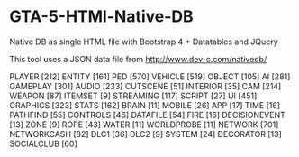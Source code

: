 # GTA-5-HTMl-Native-DB
Native DB as single HTML file with Bootstrap 4 + Datatables and JQuery

This tool uses a JSON data file from http://www.dev-c.com/nativedb/

PLAYER [212]
ENTITY [161]
PED [570]
VEHICLE [519]
OBJECT [105]
AI [281]
GAMEPLAY [301]
AUDIO [233]
CUTSCENE [51]
INTERIOR [35]
CAM [214]
WEAPON [87]
ITEMSET [9]
STREAMING [117]
SCRIPT [27]
UI [451]
GRAPHICS [323]
STATS [162]
BRAIN [11]
MOBILE [26]
APP [17]
TIME [16]
PATHFIND [55]
CONTROLS [46]
DATAFILE [54]
FIRE [16]
DECISIONEVENT [13]
ZONE [9]
ROPE [43]
WATER [11]
WORLDPROBE [11]
NETWORK [701]
NETWORKCASH [82]
DLC1 [36]
DLC2 [9]
SYSTEM [24]
DECORATOR [13]
SOCIALCLUB [60]
